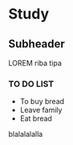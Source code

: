 # Study
## Subheader

LOREM riba tipa



### **TO DO LIST**
* To buy bread
* Leave family
* Eat bread

blalalalalla
